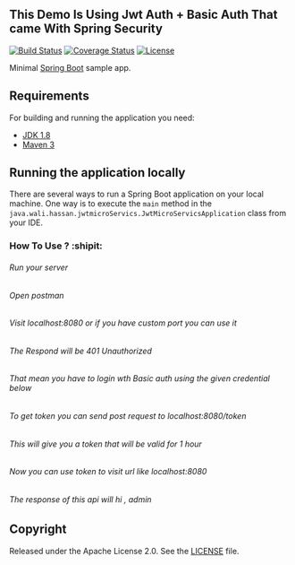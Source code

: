 

## This Demo Is Using Jwt Auth + Basic Auth That came With Spring Security

[![Build Status](https://github.com/wali-eldin-hassan/jwt-springBoot)](https://github.com/wali-eldin-hassan/jwt-springBoot)
[![Coverage Status](https://coveralls.io/repos/github/codecentric/springboot-sample-app/badge.svg?branch=master)](https://github.com/wali-eldin-hassan/jwt-springBoot)
[![License](http://img.shields.io/:license-apache-blue.svg)](http://www.apache.org/licenses/LICENSE-2.0.html)

Minimal [Spring Boot](http://projects.spring.io/spring-boot/) sample app.

## Requirements

For building and running the application you need:

- [JDK 1.8](http://www.oracle.com/technetwork/java/javase/downloads/jdk8-downloads-2133151.html)
- [Maven 3](https://maven.apache.org)

## Running the application locally

There are several ways to run a Spring Boot application on your local machine. One way is to execute the `main` method in the `java.wali.hassan.jwtmicroServics.JwtMicroServicsApplication` class from your IDE.

### How To Use ? :shipit:
###### Run your server
###### Open postman
###### Visit localhost:8080 or if you have custom port you can use it
###### The Respond will be 401 Unauthorized
###### That mean you have to login wth Basic auth using the given credential below
###### To get token you can send post request to localhost:8080/token
###### This will give you a token that will be valid for 1 hour
###### Now you can use token to visit url like localhost:8080
###### The response of this api will hi , admin

## Copyright

Released under the Apache License 2.0. See the [LICENSE](https://github.com/wali-eldin-hassan/jwt-springBoot/blob/master/LICENSE) file.
